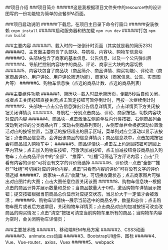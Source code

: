 ##项目介绍
  ###项目简介
  ######这是我根据项目文件夹中的resource中的设计图写的一份功能较为简单的点餐SPA页面。
  
  ###项目启动说明
  ######下载后，在项目主目录下命令行窗口
  ######安装依赖 `cnpm install`
  ######启动服务器和热加载 `npm run dev`
  ######打包 `npm run build`
  
  ###主要内容
  ######1、载入时的一张倒计时页面（其实就是我的简历233）
  ######2、主页面主要包含了头部块、导航栏、内容块、购物车信息块
  ######3、头部块包含了商家的基本信息、公告信息、以及一个公告弹出层
  ######4、导航栏控制内容块中的商品、评论、商家三大块的内容切换
  ######5、内容块包含了商品块（商品简介、商品详情、购买功能）、评论块（商家商品评价、用户评论、用户评论筛选功能）、商家块（商家信息、公告、实景图片等）
  ######6、购物车信息快（点选的商品计数、点选的商品列表）
  
  ###主要组件功能
  ######1、简历块--载入时显示简历页，倒数5秒后自动关闭，或者点击关闭按钮直接关闭;点击暂定按钮可暂停倒计时，再按一次继续倒计时
  ######2、头部块--点击公告信息弹出公告信息详情页，点击详情页下方关闭按钮关闭详情页
  ######3、导航栏--分别点击商品、评论、商家按钮，切换内容块对应的内容
  ######4、商品块--点击激活左侧菜单栏内分类按钮、右侧商品列会滚动到对应的分类商品内容；滚动右侧商品列表时，左侧菜单栏会根据滚动位置激活对应的按钮位置，当激活的按钮超出的展示区域，菜单列对应会滚动以显示该按钮；点击商品信息块，会弹出该商品的信息详情页；商品信息块中，点击加减按钮会将商品加入购物车中；
  ######5、商品详情快--点击左上角返回按钮可退回上平内容块；点击加入购物车按钮，可激活加减按钮，点击加减按钮将该商品加入购物车；点击商品评价中的“全部”、“推荐”、“吐槽”可筛选下方评论内容；点击“只看有内容的评价”可将没有文字的评价筛选掉
  ######6、评价快--点击“全部”“推荐”“吐槽”可切换对应的评价内容，点击“只看有内容的评价”可将没有文字的评价筛选掉
  ######7、商家块--点击“收藏”块，可切换收藏状态；点击商家图片可弹出对应图片的大图；点击大图任意位置关闭该图
  ######8、购物车信息块--根据点击的商品计算并展示数量和总价；当商品数量大于0时，激活购物车详情展示按钮；提交按钮根据当前商品总价显示对应提交状态，当总价大于一定值才会被激活；
  ######9、购物车详情快--展示当前选中的商品名字，数量和总价；点击购物车图片或者后方遮罩层，关闭购物车详情页；点击商品对应的加减按钮可改变改商品的购买情况；点击“清空”按钮可清空当前购物车里所有的商品；当购物车内容为空时，会关闭购物车详情页；
  
  ###主要技术栈
  ######1、移动端REM布局方案
  ######2、CSS3动画
  ######3、animate.css动画
  ######3、BootstrapUI组件、图标
  ######4、Vue、Vue-router、axios、Vuex
  ######5、webpack
